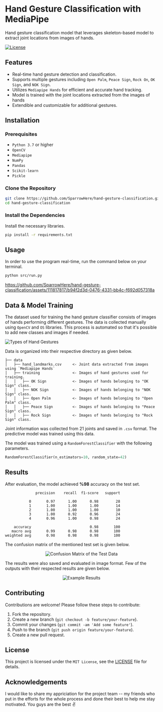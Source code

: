 # Hand Gesture Classification with MediaPipe
Hand gesture classification model that leverages skeleton-based model to extract joint locations from images of hands.

[![License](https://img.shields.io/badge/license-MIT-blue.svg)](LICENSE)

## Features

- Real-time hand gesture detection and classification.
- Supports multiple gestures including `Open Palm`, `Peace Sign`, `Rock On`, `OK Sign`, and `NOK Sign`.
- Utilizes `Mediapipe Hands` for efficient and accurate hand tracking.
- Model is trained with the joint locations extracted from the images of hands
- Extendible and customizable for additional gestures.

## Installation

### Prerequisites

- `Python 3.7` or higher
- `OpenCV`
- `Mediapipe`
- `NumPy`
- `Pandas`
- `Scikit-learn`
- `Pickle`

### Clone the Repository

```bash
git clone https://github.com/SparrowHere/hand-gesture-classification.git
cd hand-gesture-classification
```

### Install the Dependencies

Install the necessary libraries.
```bash
pip install -r requirements.txt
```
## Usage
In order to use the program real-time, run the command below on your terminal.
```bash
python src/run.py
```
https://github.com/SparrowHere/hand-gesture-classification/assets/111817817/b94f2d3d-0476-4331-bb4c-f692d057318a

## Data & Model Training
The dataset used for training the hand gesture classifier consists of images of hands performing different gestures. The data is collected manually using `OpenCV` and `OS` libraries. This process is automated so that it's possible to add new classes and images if needed.

![Types of Hand Gestures](https://github.com/SparrowHere/hand-gesture-classification/assets/111817817/804ef0a9-4e5d-47c1-aa17-b70f9cbd583b)

Data is organized into their respective directory as given below. 
```
├── data
│   ├── hand_landmarks.csv     <- Joint data extracted from images using `Mediapipe Hands`
│   ├── training               <- Images of hand gestures used for training.
│   │   ├── OK Sign            <- Images of hands belonging to "OK Sign" class.
│   │   ├── NOK Sign           <- Images of hands belonging to "NOK Sign" class.
│   │   ├── Open Palm          <- Images of hands belonging to "Open Palm" class.
│   │   ├── Peace Sign         <- Images of hands belonging to "Peace Sign" class.
│   │   ├── Rock Sign          <- Images of hands belonging to "Rock Sign" class.
```

Joint information was collected from 21 joints and saved in `.csv` format. The predictive model was trained using this data.

The model was trained using a `RandomForestClassifier` with the following parameters.
```python
RandomForestClassifier(n_estimators=10, random_state=42)
```
## Results
After evaluation, the model achieved **%98** accuracy on the test set.
```
              precision    recall  f1-score   support

           0       0.97      1.00      0.98        28
           1       1.00      1.00      1.00        14
           2       1.00      1.00      1.00        10
           3       1.00      0.92      0.96        24
           4       0.96      1.00      0.98        24

    accuracy                           0.98       100
   macro avg       0.99      0.98      0.98       100
weighted avg       0.98      0.98      0.98       100
```
The confusion matrix of the mentioned test set is given below.
<p align="center">
  <img src="https://github.com/SparrowHere/hand-gesture-classification/assets/111817817/7242f1c1-e601-4912-8d7f-f88b25110f63" alt="Confusion Matrix of the Test Data"/>
</p>
The results were also saved and evaluated in image format. Few of the outputs with their respected results are given below.
<br/>
<p align="center">
  <img src="https://github.com/SparrowHere/hand-gesture-classification/assets/111817817/9690f3ef-b6eb-43f6-ada5-2b8db48545ff" alt="Example Results"/>
</p>

## Contributing
Contributions are welcome! Please follow these steps to contribute:

1. Fork the repository.
2. Create a new branch (`git checkout -b feature/your-feature`).
3. Commit your changes (`git commit -am 'Add some feature'`).
4. Push to the branch (`git push origin feature/your-feature`).
5. Create a new pull request.

## License
This project is licensed under the `MIT License`, see the [LICENSE](https://github.com/SparrowHere/hand-gesture-classification/blob/main/LICENSE) file for details.

## Acknowledgements
I would like to share my appriciation for the project team -- my friends who put in the efforts for the whole process and done their best to help me stay motivated. You guys are the best ✌️
